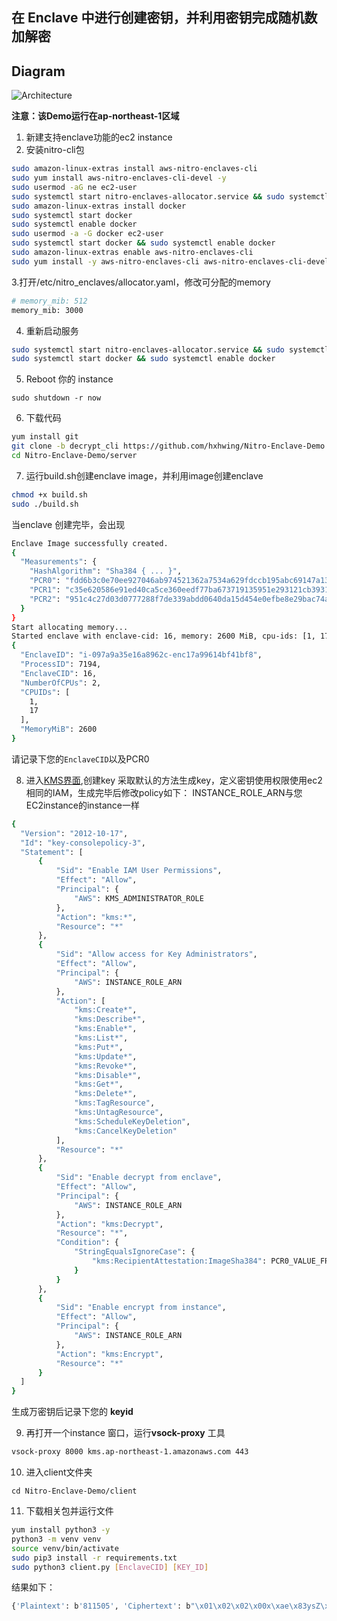 ## 在 Enclave 中进行创建密钥，并利用密钥完成随机数加解密

## Diagram

![Architecture](./docs/assets/Architecture.png)

**注意：该Demo运行在ap-northeast-1区域**
1. 新建支持enclave功能的ec2 instance  
2. 安装nitro-cli包  
```bash
sudo amazon-linux-extras install aws-nitro-enclaves-cli  
sudo yum install aws-nitro-enclaves-cli-devel -y  
sudo usermod -aG ne ec2-user  
sudo systemctl start nitro-enclaves-allocator.service && sudo systemctl enable nitro-enclaves-allocator.service  
sudo amazon-linux-extras install docker  
sudo systemctl start docker  
sudo systemctl enable docker  
sudo usermod -a -G docker ec2-user  
sudo systemctl start docker && sudo systemctl enable docker  
sudo amazon-linux-extras enable aws-nitro-enclaves-cli  
sudo yum install -y aws-nitro-enclaves-cli aws-nitro-enclaves-cli-devel   
```
3.打开/etc/nitro_enclaves/allocator.yaml，修改可分配的memory  
```bash
# memory_mib: 512  
memory_mib: 3000   
```  
4. 重新启动服务
```bash    
sudo systemctl start nitro-enclaves-allocator.service && sudo systemctl enable nitro-enclaves-allocator.service   
sudo systemctl start docker && sudo systemctl enable docker   
```
5. Reboot 你的 instance   
```
sudo shutdown -r now
```

6. 下载代码
```bash   
yum install git    
git clone -b decrypt_cli https://github.com/hxhwing/Nitro-Enclave-Demo.git
cd Nitro-Enclave-Demo/server  
```
7. 运行build.sh创建enclave image，并利用image创建enclave
```bash    
chmod +x build.sh  
sudo ./build.sh   
```   
当enclave 创建完毕，会出现  
```bash   
Enclave Image successfully created.  
{
  "Measurements": {
    "HashAlgorithm": "Sha384 { ... }",
    "PCR0": "fdd6b3c0e70ee927046ab974521362a7534a629fdccb195abc69147a133b27b8233ff9153b376af2dccf9503cb43246e",
    "PCR1": "c35e620586e91ed40ca5ce360eedf77ba673719135951e293121cb3931220b00f87b5a15e94e25c01fecd08fc9139342",
    "PCR2": "951c4c27d03d0777288f7de339abdd0640da15d454e0efbe8e29bac74a8e8ea06edda8401b6bb672b1b71d32b9bf6751"
  }
}
Start allocating memory...
Started enclave with enclave-cid: 16, memory: 2600 MiB, cpu-ids: [1, 17]
{
  "EnclaveID": "i-097a9a35e16a8962c-enc17a99614bf41bf8",
  "ProcessID": 7194,
  "EnclaveCID": 16,
  "NumberOfCPUs": 2,
  "CPUIDs": [
    1,
    17
  ],
  "MemoryMiB": 2600
}
```
请记录下您的```EnclaveCID```以及PCR0

8. 进入[KMS界面](https://ap-northeast-1.console.aws.amazon.com/kms/home?region=ap-northeast-1#/kms/keys),创建key
  采取默认的方法生成key，定义密钥使用权限使用ec2相同的IAM，生成完毕后修改policy如下：
  INSTANCE_ROLE_ARN与您EC2instance的instance一样
  
  ```bash 
  {
    "Version": "2012-10-17",
    "Id": "key-consolepolicy-3",
    "Statement": [
        {
            "Sid": "Enable IAM User Permissions",
            "Effect": "Allow",
            "Principal": {
                "AWS": KMS_ADMINISTRATOR_ROLE
            },
            "Action": "kms:*",
            "Resource": "*"
        },
        {
            "Sid": "Allow access for Key Administrators",
            "Effect": "Allow",
            "Principal": {
                "AWS": INSTANCE_ROLE_ARN
            },
            "Action": [
                "kms:Create*",
                "kms:Describe*",
                "kms:Enable*",
                "kms:List*",
                "kms:Put*",
                "kms:Update*",
                "kms:Revoke*",
                "kms:Disable*",
                "kms:Get*",
                "kms:Delete*",
                "kms:TagResource",
                "kms:UntagResource",
                "kms:ScheduleKeyDeletion",
                "kms:CancelKeyDeletion"
            ],
            "Resource": "*"
        },
        {
            "Sid": "Enable decrypt from enclave",
            "Effect": "Allow",
            "Principal": {
                "AWS": INSTANCE_ROLE_ARN
            },
            "Action": "kms:Decrypt",
            "Resource": "*",
            "Condition": {
                "StringEqualsIgnoreCase": {
                    "kms:RecipientAttestation:ImageSha384": PCR0_VALUE_FROM_EIF_BUILD
                }
            }
        },
        {
            "Sid": "Enable encrypt from instance",
            "Effect": "Allow",
            "Principal": {
                "AWS": INSTANCE_ROLE_ARN
            },
            "Action": "kms:Encrypt",
            "Resource": "*"
        }
    ]
}
```
生成万密钥后记录下您的 **keyid**

9. 再打开一个instance 窗口，运行**vsock-proxy** 工具  
```bash
vsock-proxy 8000 kms.ap-northeast-1.amazonaws.com 443  
```   

10. 进入client文件夹    
```
cd Nitro-Enclave-Demo/client    
```

11. 下载相关包并运行文件     
```bash     
yum install python3 -y
python3 -m venv venv
source venv/bin/activate
sudo pip3 install -r requirements.txt
sudo python3 client.py [EnclaveCID] [KEY_ID]
```
结果如下：
```bash
{'Plaintext': b'811505', 'Ciphertext': b"\x01\x02\x02\x00x\xae\x83ysZ\xfch%\x1a\x0b\x1d,%`\xec\x7f\x1a\x08>\xcfO\x9f\x98\xcah\xa9\xd9\xacb\xa6\x8e\x8e\x01\xe8xR<9.\xa3\xed\xcb\xd8PX0!W\xa4\x00\x00\x00d0b\x06\t*\x86H\x86\xf7\r\x01\x07\x06\xa0U0S\x02\x01\x000N\x06\t*\x86H\x86\xf7\r\x01\x07\x010\x1e\x06\t`\x86H\x01e\x03\x04\x01.0\x11\x04\x0c\xdc2\x15o\x9c\x0fq\x050\x8eW\xf0\x02\x01\x10\x80!w\xadV\xa6<7O\xf5o\xf3\xd1\x96\xc45\xa0\xf2n~gX'>B#\xf8\xf1o@f.X\x0e\xd6", 'Encrypted-Plaintext': '811505'}
```